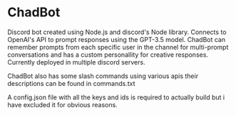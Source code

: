 # ChadBot
Discord bot created using Node.js and discord's Node library. Connects to OpenAI's API to prompt responses using the GPT-3.5 model. 
ChadBot can remember prompts from each specific user in the channel for multi-prompt conversations and has a custom personallity for creative responses. 
Currently deployed in multiple discord servers.

ChadBot also has some slash commands using various apis their descriptions can be found in commands.txt

A config.json file with all the keys and ids is required to actually build but i have excluded it for obvious reasons.
